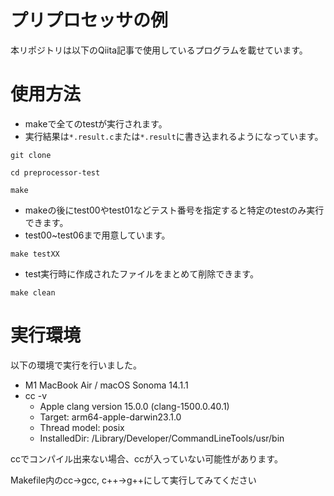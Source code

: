 # プリプロセッサの例
本リポジトリは以下のQiita記事で使用しているプログラムを載せています。

# 使用方法
- makeで全てのtestが実行されます。
- 実行結果は`*.result.c`または`*.result`に書き込まれるようになっています。
```
git clone
```
```
cd preprocessor-test
```
```
make
```


- makeの後にtest00やtest01などテスト番号を指定すると特定のtestのみ実行できます。
- test00~test06まで用意しています。
```
make testXX
```


- test実行時に作成されたファイルをまとめて削除できます。
```
make clean
```

# 実行環境
以下の環境で実行を行いました。
- M1 MacBook Air / macOS Sonoma 14.1.1
- cc -v
	- Apple clang version 15.0.0 (clang-1500.0.40.1)
	- Target: arm64-apple-darwin23.1.0
	- Thread model: posix
	- InstalledDir: /Library/Developer/CommandLineTools/usr/bin

ccでコンパイル出来ない場合、ccが入っていない可能性があります。

Makefile内のcc→gcc, c++→g++にして実行してみてください
